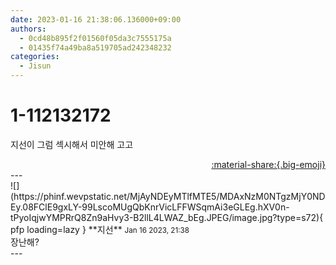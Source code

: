 ```yaml
---
date: 2023-01-16 21:38:06.136000+09:00
authors:
  - 0cd48b895f2f01560f05da3c7555175a
  - 01435f74a49ba8a519705ad242348232
categories:
  - Jisun
---
```


# 1-112132172

<div class="post-container" markdown="1">
<div class="content-container md-sidebar__scrollwrap" markdown="1">

지선이 그럼 섹시해서 미안해 고고

</div>
</div>

<div style="text-align: right;" markdown="1">
<a href="https://weverse.io/fromis9/fanpost/1-112132172" style="text-align: right;">:material-share:{.big-emoji}</a>
</div>
---

<div class="comments-container md-sidebar__scrollwrap" markdown="1">
<div class="comment" markdown="1">
<div class='id-container' markdown="1">
![](https://phinf.wevpstatic.net/MjAyNDEyMTlfMTE5/MDAxNzM0NTgzMjY0NDEy.08FClE9gxLY-99LscoMUgQbKnrVicLFFWSqmAi3eGLEg.hXV0n-tPyoIqjwYMPRrQ8Zn9aHvy3-B2llL4LWAZ_bEg.JPEG/image.jpg?type=s72){ pfp loading=lazy }
**<span class="artist">지선</span>** <small>Jan 16 2023, 21:38</small><br>
</div>
<div class='comment-body' markdown="1">
장난해?
</div>
</div>
</div>
---
